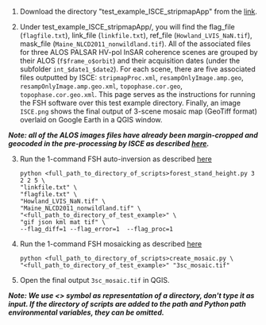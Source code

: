 1. Download the directory "test_example_ISCE_stripmapApp" from the [link](https://drive.google.com/file/d/195xt__6jmosz6bYUzB61xHBkHeYDEcmq/view?usp=sharing).

2. Under test_example_ISCE_stripmapApp/, you will find the flag_file (`flagfile.txt`), link_file (`linkfile.txt`), ref_file (`Howland_LVIS_NaN.tif`), mask_file (`Maine_NLCD2011_nonwildland.tif`). All of the associated files for three ALOS PALSAR HV-pol InSAR coherence scenes are grouped by their ALOS (`f$frame_o$orbit`) and their acquisition dates (under the subfolder `int_$date1_$date2`). For each scene, there are five associated files outputted by ISCE: `stripmapProc.xml`, `resampOnlyImage.amp.geo`, `resampOnlyImage.amp.geo.xml`, `topophase.cor.geo`, `topophase.cor.geo.xml`. This page serves as the instructions for running the FSH software over this test example directory. Finally, an image `ISCE.png` shows the final output of 3-scene mosaic map (GeoTiff format) overlaid on Google Earth in a QGIS window.

***Note: all of the ALOS images files have already been margin-cropped and geocoded in the pre-processing by ISCE as described [here](https://github.com/leiyangleon/FSH/blob/dev/docs/isce_preprocessing.md).***

3. Run the 1-command FSH auto-inversion as described [here](https://github.com/leiyangleon/FSH/blob/dev/docs/how_to_run.md)

       python <full_path_to_directory_of_scripts>forest_stand_height.py 3 2 2 5 \
       "linkfile.txt" \
       "flagfile.txt" \
       "Howland_LVIS_NaN.tif" \
       "Maine_NLCD2011_nonwildland.tif" \
       "<full_path_to_directory_of_test_example>" \
       "gif json kml mat tif" \
       --flag_diff=1 --flag_error=1  --flag_proc=1

4. Run the 1-command FSH mosaicking as described [here](https://github.com/leiyangleon/FSH/blob/dev/docs/how_to_run.md)

       python <full_path_to_directory_of_scripts>create_mosaic.py \
       "<full_path_to_directory_of_test_example>" "3sc_mosaic.tif" 

5. Open the final output `3sc_mosaic.tif` in QGIS.


***Note: We use <> symbol as representation of a directory, don't type it as input. If the directory of scripts are added to the path and Python path environmental variables, they can be omitted.***
